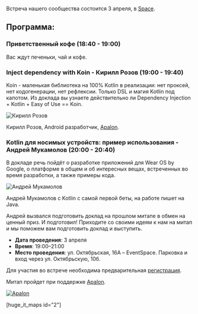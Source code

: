 Встреча нашего сообщества состоится 3 апреля, в [Space](http://eventspace.by).

## Программа:

### Приветственный кофе (18:40 - 19:00)

Вас ждут печеньки, чай и кофе.

### Inject dependency with Koin - Кирилл Розов (19:00 - 19:40)

Koin - маленькая библиотека на 100% Kotlin в реализации: нет проксей, нет кодогенерации, нет рефлексии. Только DSL и магия Kotlin под капотом.
Из доклада вы узнаете действительно ли  Dependency Injection + Kotlin + Easy of Use == Koin.

<img class="circle_150" src="https://bkug.by/wp-content/uploads/2017/12/kirill_rozov.jpg" alt="Кирилл Розов" />

Кирилл Розов, Android разработчик, [Apalon](http://www.apalon.com/).

### Kotlin для носимых устройств: пример использования - Андрей Мукамолов (20:00 - 20:40)

В докладе речь пойдёт о разработке приложений для Wear OS by Google, о платформе в общем и об интересных вещах, встреченных во время разработки, а также примеры кода.

<img class="circle_150" src="https://bkug.by/wp-content/uploads/2018/03/andrey-mukamolov.jpg" alt="Андрей Мукамолов" />

Андрей Мукамолов с Kotlin с самой первой беты, на работе пишет на Java. 

Андрей вызвался подготовить доклад на прошлом митапе в обмен на ценный приз. И подготовил! Приходите со своими идеям к нам на митап и мы поможем вам подготовить доклад и выступить.

* **Дата проведения**: 3 апреля
* **Время**: 19:00–21:00
* **Место проведения**: ул. Октябрьская, 16А – EventSpace. Парковка и вход через ул. Октябрьскую, 10б.

Для участия во встрече необходима предварительная [регистрация](https://goo.gl/forms/VAni78jA02bEQfi53).

Митап пройдет при поддержке [Apalon](https://www.apalon.com/). 

[![Apalon](https://bkug.by/wp-content/uploads/2018/03/apalon.png)](https://www.apalon.com/)

[huge_it_maps id="2"]
